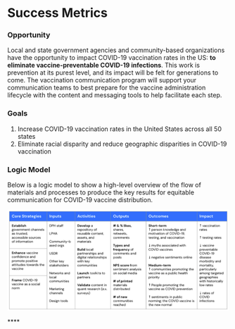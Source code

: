 # Success Metrics

### **Opportunity**

Local and state government agencies and community-based organizations have the opportunity to impact COVID-19 vaccination rates in the US: **to eliminate vaccine-preventable COVID-19 infections**. This work is prevention at its purest level, and its impact will be felt for generations to come. The vaccination communication program will support your communication teams to best prepare for the vaccine administration lifecycle with the content and messaging tools to help facilitate each step.

### Goals

1. Increase COVID-19 vaccination rates in the United States across all 50 states
2. Eliminate racial disparity and reduce geographic disparities in COVID-19 vaccination

### **Logic Model**

Below is a logic model to show a high-level overview of the flow of materials and processes to produce the key results for equitable communication for COVID-19 vaccine distribution.

![Logic model with success metrics for a digital marketing campaign for COVID-19 vaccine distribution](../.gitbook/assets/vaccination-comms-logic-model%20%281%29.png)

\*\*\*\*

